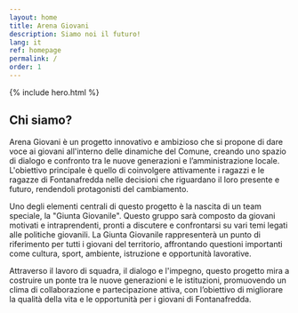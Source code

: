 ```yaml
---
layout: home
title: Arena Giovani
description: Siamo noi il futuro!
lang: it
ref: homepage
permalink: /
order: 1
---
```


{% include hero.html %}

<main class="container my-4" markdown="1">
<h2>Chi siamo?</h2>
  <p>Arena Giovani è un progetto innovativo e ambizioso che si propone di dare voce ai giovani all'interno delle dinamiche del Comune, creando uno spazio di dialogo e confronto tra le nuove generazioni e l’amministrazione locale. L'obiettivo principale è quello di coinvolgere attivamente i ragazzi e le ragazze di Fontanafredda nelle decisioni che riguardano il loro presente e futuro, rendendoli protagonisti del cambiamento.</p>


  <p>Uno degli elementi centrali di questo progetto è la nascita di un team speciale, la "Giunta Giovanile". Questo gruppo sarà composto da giovani motivati e intraprendenti, pronti a discutere e confrontarsi su vari temi legati alle politiche giovanili. La Giunta Giovanile rappresenterà un punto di riferimento per tutti i giovani del territorio, affrontando questioni importanti come cultura, sport, ambiente, istruzione e opportunità lavorative.</p>


  <p>Attraverso il lavoro di squadra, il dialogo e l'impegno, questo progetto mira a costruire un ponte tra le nuove generazioni e le istituzioni, promuovendo un clima di collaborazione e partecipazione attiva, con l’obiettivo di migliorare la qualità della vita e le opportunità per i giovani di Fontanafredda.</p>




    
  <style>
              .container2 {
            display: flex;
            max-width: 1200px;
            margin: 50px auto;
            background: #fff;
            box-shadow: 0 4px 10px rgba(0, 0, 0, 0.1);
            border-radius: 8px;
            overflow: hidden;
            border: 5px solid #a40000;
        }

        .image {
            flex: 1;
            background-image: url('/assets/img/gjd.jpg'); /* Sostituisci con l'URL della tua immagine */
            background-size: cover;
            background-position: center;
            min-height: 400px;
            position: relative;
        }

        .image::after {
            content: "";
            position: absolute;
            bottom: 0;
            left: 0;
            right: 0;
            background: rgba(164, 0, 0, 0.8);
            color: #fff;
            padding: 10px;
            text-align: center;
            font-size: 1.2rem;
            font-weight: bold;
        }

        .content {
            flex: 2;
            padding: 30px;
            display: flex;
            flex-direction: column;
            justify-content: center;
        }

        .content h1 {
            font-size: 2.5rem;
            color: #a40000;
            margin-bottom: 20px;
            text-transform: uppercase;
        }

        .content p {
            font-size: 1.2rem;
            color: #333;
            line-height: 1.8;
        }

        @media (max-width: 768px) {
            .container {
                flex-direction: column;
            }

            .image, .content {
                flex: 1;
            }
        }
      
            table {
            border-collapse: collapse;
            width: 100%;
        }
        td, th {
            width: 25%;
            height: 50px;
            text-align: center;
            background-color: lightgray;
            border: 1px solid white;
        }



      table {
    border-collapse: collapse;
    width: 100%;
    margin: 20px 0;
}

td2, th2 {
    width: 33.33%;
    height: 100px;
    text-align: center;
    background-color: #a40000;
    color: #fff;
    border: 3px solid #fff;
    font-size: 1.2rem;
    font-weight: bold;
    text-transform: uppercase;
}


  </style>
</main>

